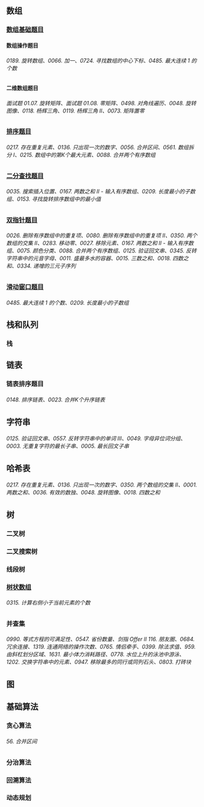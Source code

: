 ## 数组

### [数组基础题目](../Contents/Chapter-02/01-Array-Basic/10-Array-Basic-List.md)

#### 数组操作题目

###### 0189. 旋转数组、0066. 加一、0724. 寻找数组的中心下标、0485. 最大连续 1 的个数

#### 二维数组题目

###### 面试题 01.07. 旋转矩阵、面试题 01.08. 零矩阵、0498. 对角线遍历、0048. 旋转图像、0118. 杨辉三角、0119. 杨辉三角 II、0073. 矩阵置零

### [排序题目](../Contents/Chapter-02/02-Array-Sort/10-Array-Sort-List.md)

###### 0217. 存在重复元素、0136. 只出现一次的数字、0056. 合并区间、0561. 数组拆分 I、0215. 数组中的第K个最大元素、0088. 合并两个有序数组

### [二分查找题目](../Contents/Chapter-02/03-Array-Binary-search/10-Array-Binary-search-List.md)

###### 0035. 搜索插入位置、0167. 两数之和 II - 输入有序数组、0209. 长度最小的子数组、0153. 寻找旋转排序数组中的最小值

### [双指针题目](../Contents/Chapter-02/04-Array-Two-Pointers/10-Array-Two-Pointers-List.md)

###### 0026. 删除有序数组中的重复项、0080. 删除有序数组中的重复项 II、0350. 两个数组的交集 II、0283. 移动零、0027. 移除元素、0167. 两数之和 II - 输入有序数组、0075. 颜色分类、0088. 合并两个有序数组、0125. 验证回文串、0345. 反转字符串中的元音字母、0011. 盛最多水的容器、0015. 三数之和、0018. 四数之和、0334. 递增的三元子序列

### [滑动窗口题目](../Contents/Chapter-02/05-Array-Sliding-Window/10-Array-Sliding-Window-List.md)

###### 0485. 最大连续 1 的个数、0209. 长度最小的子数组

## 栈和队列

### 栈

## 链表

### 链表排序题目

###### 0148. 排序链表、0023. 合并K个升序链表

## 字符串

###### 0125. 验证回文串、0557. 反转字符串中的单词 III、0049. 字母异位词分组、0003. 无重复字符的最长子串、0005. 最长回文子串

## 哈希表

###### 0217. 存在重复元素、0136. 只出现一次的数字、0350. 两个数组的交集 II、0001. 两数之和、0036. 有效的数独、0048. 旋转图像、0018. 四数之和

## 树

### 二叉树


### 二叉搜索树

### 线段树

### [树状数组]()

###### 0315. 计算右侧小于当前元素的个数

### 并查集

###### 0990. 等式方程的可满足性、0547. 省份数量、剑指 Offer II 116. 朋友圈、0684. 冗余连接、1319. 连通网络的操作次数、0765. 情侣牵手、0399. 除法求值、959. 由斜杠划分区域、1631. 最小体力消耗路径、0778. 水位上升的泳池中游泳、1202. 交换字符串中的元素、0947. 移除最多的同行或同列石头、0803. 打砖块

## 图

## 基础算法

### 贪心算法

###### 56. 合并区间

### 分治算法

### 回溯算法

### 动态规划

 
